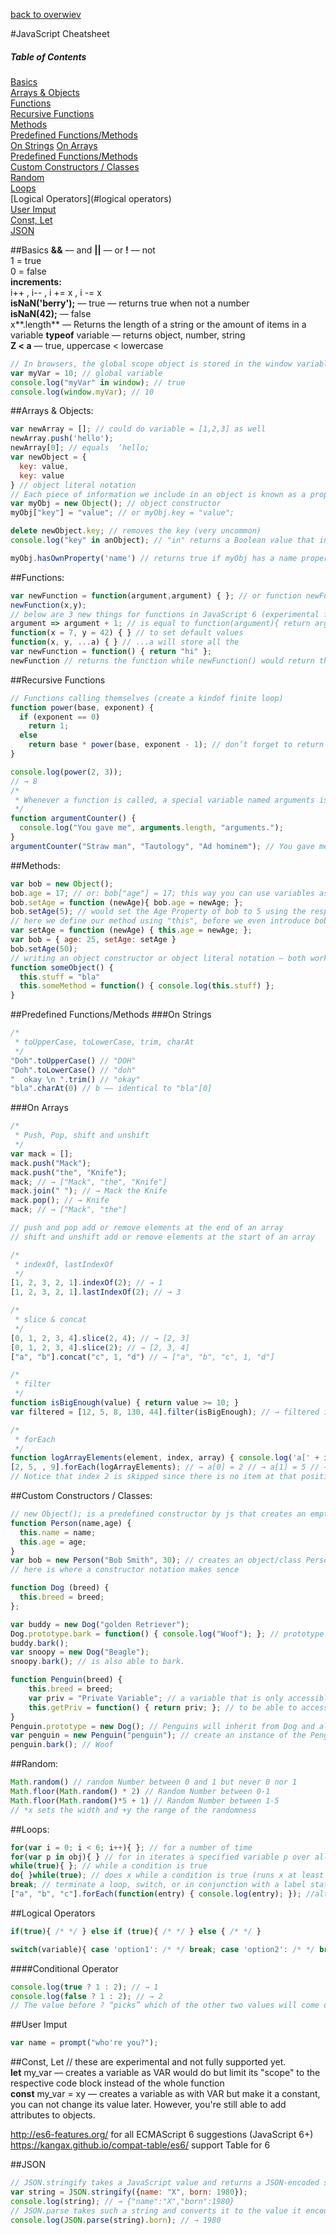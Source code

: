 [back to overwiev](/../..)

#JavaScript Cheatsheet

##### Table of Contents  
[Basics](#basics)  
[Arrays & Objects](#arrays--objects)    
[Functions](#functions)  
[Recursive Functions](#recursive-functions)  
[Methods](#methods)  
[Predefined Functions/Methods](#predefined-functions-methods)  
  [On Strings](##on-strings)
  [On Arrays](##on-arrays)  
[Predefined Functions/Methods](#predefined-functions-methods)  
[Custom Constructors / Classes](#custom-constructors--classes)  
[Random](#random)  
[Loops](#loops)  
[Logical Operators](#logical operators)  
[User Imput](#user-imput)  
[Const, Let](#const-let)  
[JSON](#json)  

##Basics
**&&** –– and  **||** –– or  **!** –– not  
1 = true  
0 = false  
**increments:**  
i++ , i-- , i += x , i -= x  
**isNaN('berry');** –– true –– returns true when not a number  
**isNaN(42);**  –– false   
x**.length** –– Returns the length of a string or the amount of items in a variable
**typeof** variable –– returns object, number, string  
**Z < a** –– true, uppercase < lowercase  
```javascript
// In browsers, the global scope object is stored in the window variable:
var myVar = 10; // global variable
console.log("myVar" in window); // true
console.log(window.myVar); // 10
```

##Arrays & Objects:
```javascript
var newArray = []; // could do variable = [1,2,3] as well 
newArray.push('hello'); 
newArray[0]; // equals  ‘hello;
var newObject = {
  key: value,
  key: value
} // object literal notation
// Each piece of information we include in an object is known as a property. Each Property has a Value
var myObj = new Object(); // object constructor
myObj["key"] = "value"; // or myObj.key = "value";

delete newObject.key; // removes the key (very uncommon)
console.log("key" in anObject); // "in" returns a Boolean value that indicates whether that object has that property

myObj.hasOwnProperty('name') // returns true if myObj has a name property
```

##Functions:  
```javascript
var newFunction = function(argument,argument) { }; // or function newFunction(){} = function declarations = not part of the regular top-to-bottom flow = only use this form in the outermost block of a function or program. 
newFunction(x,y);
// below are 3 new things for functions in JavaScript 6 (experimental for now)
argument => argument + 1; // is equal to function(argument){ return argument + 1; };
function(x = 7, y = 42) { } // to set default values
function(x, y, ...a) { } // ...a will store all the  
var newFunction = function() { return "hi" };
newFunction // returns the function while newFunction() would return the functions outcome.
```

##Recursive Functions
```javascript
// Functions calling themselves (create a kindof finite loop)
function power(base, exponent) {
  if (exponent == 0)
    return 1;
  else
    return base * power(base, exponent - 1); // don’t forget to return your recursion else, you’ll get an undefined.
}

console.log(power(2, 3));
// → 8
/*
 * Whenever a function is called, a special variable named arguments is added to the environment in which the function body runs.
 */
function argumentCounter() {
  console.log("You gave me", arguments.length, "arguments.");
}
argumentCounter("Straw man", "Tautology", "Ad hominem"); // You gave me 3 arguments.
```

##Methods:  
```javascript
var bob = new Object();
bob.age = 17; // or: bob["age"] = 17; this way you can use variables as well: bob[variable];
bob.setAge = function (newAge){ bob.age = newAge; };
bob.setAge(5); // would set the Age Property of bob to 5 using the respective function
// here we define our method using "this", before we even introduce bob
var setAge = function (newAge) { this.age = newAge; };
var bob = { age: 25, setAge: setAge }
bob.setAge(50);
// writing an object constructor or object literal notation – both work the same
function someObject() {
  this.stuff = "bla"
  this.someMethod = function() { console.log(this.stuff) };
}
```

##Predefined Functions/Methods
###On Strings
```javascript
/*
 * toUpperCase, toLowerCase, trim, charAt
 */
"Doh".toUpperCase() // "DOH"
"Doh".toLowerCase() // "doh"
"  okay \n ".trim() // "okay"
"bla".charAt(0) // b –– identical to "bla"[0]
```
###On Arrays
```javascript
/*
 * Push, Pop, shift and unshift
 */
var mack = [];
mack.push("Mack");
mack.push("the", "Knife");
mack; // → ["Mack", "the", "Knife"]
mack.join(" "); // → Mack the Knife
mack.pop(); // → Knife
mack; // → ["Mack", "the"]

// push and pop add or remove elements at the end of an array
// shift and unshift add or remove elements at the start of an array

/*
 * indexOf, lastIndexOf
 */
[1, 2, 3, 2, 1].indexOf(2); // → 1
[1, 2, 3, 2, 1].lastIndexOf(2); // → 3

/*
 * slice & concat
 */
[0, 1, 2, 3, 4].slice(2, 4); // → [2, 3]
[0, 1, 2, 3, 4].slice(2); // → [2, 3, 4]
["a", "b"].concat("c", 1, "d") // → ["a", "b", "c", 1, "d"]

/*
 * filter
 */
function isBigEnough(value) { return value >= 10; }
var filtered = [12, 5, 8, 130, 44].filter(isBigEnough); // → filtered is [12, 130, 44]

/*
 * forEach
 */
function logArrayElements(element, index, array) { console.log('a[' + index + '] = ' + element); }
[2, 5, , 9].forEach(logArrayElements); // → a[0] = 2 // → a[1] = 5 // → a[3] = 9
// Notice that index 2 is skipped since there is no item at that position in the array.
```

##Custom Constructors / Classes:  
```javascript
// new Object(); is a predefined constructor by js that creates an empty object, we can create our own class constructors like so:
function Person(name,age) {
  this.name = name;
  this.age = age;
}
var bob = new Person("Bob Smith", 30); // creates an object/class Person with the keys/properties specified in our constructor
// here is where a constructor notation makes sence

function Dog (breed) {
  this.breed = breed;
};

var buddy = new Dog("golden Retriever");
Dog.prototype.bark = function() { console.log("Woof"); }; // prototype adds that method to the constructor. Instead of buddy.bark = ... 
buddy.bark();
var snoopy = new Dog("Beagle");
snoopy.bark(); // is also able to bark.

function Penguin(breed) {
    this.breed = breed;
    var priv = "Private Variable"; // a variable that is only accessible within the constructor
    this.getPriv = function() { return priv; }; // to be able to access a private variable from outside
}
Penguin.prototype = new Dog(); // Penguins will inherit from Dog and also be able to bark. A Prototype Chain.
var penguin = new Penguin("penguin"); // create an instance of the Penguin class.
penguin.bark(); // Woof

```
 
##Random:
```javascript
Math.random() // random Number between 0 and 1 but never 0 nor 1
Math.floor(Math.random() * 2) // Random Number between 0-1
Math.floor(Math.random()*5 + 1) // Random Number between 1-5
// *x sets the width and +y the range of the randomness
```

##Loops:
```javascript
for(var i = 0; i < 6; i++){ }; // for a number of time
for(var p in obj){ } // for in iterates a specified variable p over all the enumerable properties of an object
while(true){ }; // while a condition is true
do{ }while(true); // does x while a condition is true (runs x at least once)
break; // terminate a loop, switch, or in conjunction with a label statement.
["a", "b", "c"].forEach(function(entry) { console.log(entry); }); //although move convenient, forEach is ~30% slower than a normal for loop
```


##Logical Operators
```javascript
if(true){ /* */ } else if (true){ /* */ } else { /* */ }
```
```javascript
switch(variable){ case 'option1': /* */ break; case 'option2': /* */ break; default: /* */ }
```

####Conditional Operator
```javascript
console.log(true ? 1 : 2); // → 1
console.log(false ? 1 : 2); // → 2
// The value before ? “picks” which of the other two values will come out. When true, the first value is chosen, and when false, the value on the right comes out.
```

##User Imput
```javascript
var name = prompt("who're you?");
```

##Const, Let
// these are experimental and not fully supported yet.   
**let** my_var –– creates a variable as VAR would do but limit its "scope" to the respective code block instead of the whole function   
**const** my_var = xy –– creates a variable as with VAR but make it a constant, you can not change its value later. However, you're still able to add attributes to objects.   



http://es6-features.org/ for all ECMAScript 6 suggestions (JavaScript 6+)   
https://kangax.github.io/compat-table/es6/ support Table for 6   


##JSON
```javascript
// JSON.stringify takes a JavaScript value and returns a JSON-encoded string
var string = JSON.stringify({name: "X", born: 1980});
console.log(string); // → {"name":"X","born":1980}
// JSON.parse takes such a string and converts it to the value it encodes
console.log(JSON.parse(string).born); // → 1980
```
